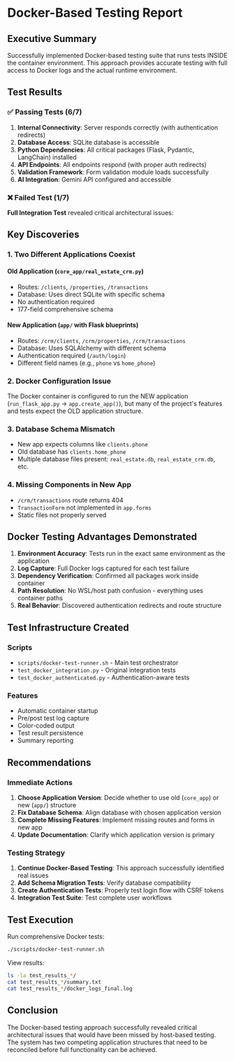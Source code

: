 # Docker-Based Testing Report

## Executive Summary

Successfully implemented Docker-based testing suite that runs tests INSIDE the container environment. This approach provides accurate testing with full access to Docker logs and the actual runtime environment.

## Test Results

### ✅ Passing Tests (6/7)
1. **Internal Connectivity**: Server responds correctly (with authentication redirects)
2. **Database Access**: SQLite database is accessible
3. **Python Dependencies**: All critical packages (Flask, Pydantic, LangChain) installed
4. **API Endpoints**: All endpoints respond (with proper auth redirects)
5. **Validation Framework**: Form validation module loads successfully
6. **AI Integration**: Gemini API configured and accessible

### ❌ Failed Test (1/7)
**Full Integration Test** revealed critical architectural issues:

## Key Discoveries

### 1. **Two Different Applications Coexist**

#### Old Application (`core_app/real_estate_crm.py`)
- Routes: `/clients`, `/properties`, `/transactions`
- Database: Uses direct SQLite with specific schema
- No authentication required
- 177-field comprehensive schema

#### New Application (`app/` with Flask blueprints)
- Routes: `/crm/clients`, `/crm/properties`, `/crm/transactions`
- Database: Uses SQLAlchemy with different schema
- Authentication required (`/auth/login`)
- Different field names (e.g., `phone` vs `home_phone`)

### 2. **Docker Configuration Issue**
The Docker container is configured to run the NEW application (`run_flask_app.py` → `app.create_app()`), but many of the project's features and tests expect the OLD application structure.

### 3. **Database Schema Mismatch**
- New app expects columns like `clients.phone`
- Old database has `clients.home_phone`
- Multiple database files present: `real_estate.db`, `real_estate_crm.db`, etc.

### 4. **Missing Components in New App**
- `/crm/transactions` route returns 404
- `TransactionForm` not implemented in `app.forms`
- Static files not properly served

## Docker Testing Advantages Demonstrated

1. **Environment Accuracy**: Tests run in the exact same environment as the application
2. **Log Capture**: Full Docker logs captured for each test failure
3. **Dependency Verification**: Confirmed all packages work inside container
4. **Path Resolution**: No WSL/host path confusion - everything uses container paths
5. **Real Behavior**: Discovered authentication redirects and route structure

## Test Infrastructure Created

### Scripts
- `scripts/docker-test-runner.sh` - Main test orchestrator
- `test_docker_integration.py` - Original integration tests
- `test_docker_authenticated.py` - Authentication-aware tests

### Features
- Automatic container startup
- Pre/post test log capture
- Color-coded output
- Test result persistence
- Summary reporting

## Recommendations

### Immediate Actions
1. **Choose Application Version**: Decide whether to use old (`core_app`) or new (`app/`) structure
2. **Fix Database Schema**: Align database with chosen application version
3. **Complete Missing Features**: Implement missing routes and forms in new app
4. **Update Documentation**: Clarify which application version is primary

### Testing Strategy
1. **Continue Docker-Based Testing**: This approach successfully identified real issues
2. **Add Schema Migration Tests**: Verify database compatibility
3. **Create Authentication Tests**: Properly test login flow with CSRF tokens
4. **Integration Test Suite**: Test complete user workflows

## Test Execution

Run comprehensive Docker tests:
```bash
./scripts/docker-test-runner.sh
```

View results:
```bash
ls -la test_results_*/
cat test_results_*/summary.txt
cat test_results_*/docker_logs_final.log
```

## Conclusion

The Docker-based testing approach successfully revealed critical architectural issues that would have been missed by host-based testing. The system has two competing application structures that need to be reconciled before full functionality can be achieved.
